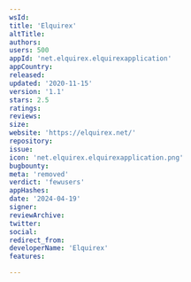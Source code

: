 ```yaml
---
wsId: 
title: 'Elquirex'
altTitle: 
authors: 
users: 500
appId: 'net.elquirex.elquirexapplication'
appCountry: 
released: 
updated: '2020-11-15'
version: '1.1'
stars: 2.5
ratings: 
reviews: 
size: 
website: 'https://elquirex.net/'
repository: 
issue: 
icon: 'net.elquirex.elquirexapplication.png'
bugbounty: 
meta: 'removed'
verdict: 'fewusers'
appHashes: 
date: '2024-04-19'
signer: 
reviewArchive: 
twitter: 
social: 
redirect_from: 
developerName: 'Elquirex'
features: 

---
```



